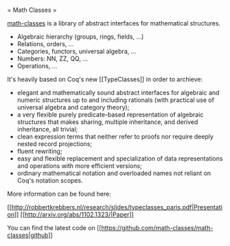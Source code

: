= Math Classes =

[math-classes](https://math-classes.github.io/) is a library of abstract interfaces for mathematical structures.

 * Algebraic hierarchy (groups, rings, fields, ...)
 * Relations, orders, ...
 * Categories, functors, universal algebra, ...
 * Numbers: NN, ZZ, QQ, ...
 * Operations, ...


It's heavily based on Coq's new [[TypeClasses]] in order to archieve:

 * elegant and mathematically sound abstract interfaces for algebraic and numeric structures up to and including rationals (with practical use of universal algebra and category theory);
 * a very flexible purely predicate-based representation of algebraic structures that makes sharing, multiple inheritance, and derived inheritance, all trivial;
 * clean expression terms that neither refer to proofs nor require deeply nested record projections;
 * fluent rewriting;
 * easy and flexible replacement and specialization of data representations and operations with more efficient versions;
 * ordinary mathematical notation and overloaded names not reliant on Coq's notation scopes.

More information can be found here:

[[http://robbertkrebbers.nl/research/slides/typeclasses_paris.pdf|Presentation]]
[[http://arxiv.org/abs/1102.1323/|Paper]]

You can find the latest code on [[https://github.com/math-classes/math-classes|github]]
